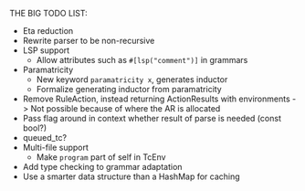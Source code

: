 THE BIG TODO LIST:
- Eta reduction
- Rewrite parser to be non-recursive
- LSP support
  - Allow attributes such as `#[lsp("comment")]` in grammars
- Paramatricity
  - New keyword `paramatricity x`, generates inductor
  - Formalize generating inductor from paramatricity
- Remove RuleAction, instead returning ActionResults with environments
  -> Not possible because of where the AR is allocated
- Pass flag around in context whether result of parse is needed (const bool?)
- queued_tc?
- Multi-file support
  - Make `program` part of self in TcEnv
- Add type checking to grammar adaptation
- Use a smarter data structure than a HashMap for caching
